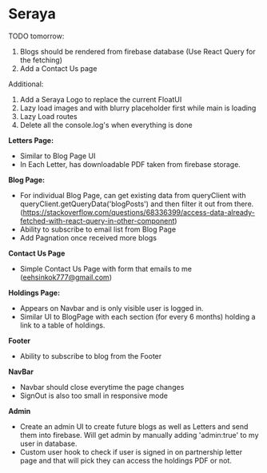 # Seraya

TODO tomorrow:

1. Blogs should be rendered from firebase database (Use React Query for the fetching)
2. Add a Contact Us page

Additional:

1. Add a Seraya Logo to replace the current FloatUI
2. Lazy load images and with blurry placeholder first while main is loading
3. Lazy Load routes
4. Delete all the console.log's when everything is done

<b>Letters Page:</b>

- Similar to Blog Page UI
- In Each Letter, has downloadable PDF taken from firebase storage.

<b>Blog Page:</b>

- For individual Blog Page, can get existing data from queryClient with queryClient.getQueryData('blogPosts') and then filter it out from there.
  (https://stackoverflow.com/questions/68336399/access-data-already-fetched-with-react-query-in-other-component)
- Ability to subscribe to email list from Blog Page
- Add Pagnation once received more blogs

<b>Contact Us Page</b>

- Simple Contact Us Page with form that emails to me (eehsinkok777@gmail.com)

<b>Holdings Page:</b>

- Appears on Navbar and is only visible user is logged in.
- Similar UI to BlogPage with each section (for every 6 months) holding a link to a table of holdings.

<b>Footer</b>

- Ability to subscribe to blog from the Footer

<b>NavBar</b>

- Navbar should close everytime the page changes
- SignOut is also too small in responsive mode

<b>Admin</b>

- Create an admin UI to create future blogs as well as Letters and send them into firebase. Will get admin by manually adding 'admin:true' to my user in database.
- Custom user hook to check if user is signed in on partnership letter page and that will pick they can access the holdings PDF or not.
